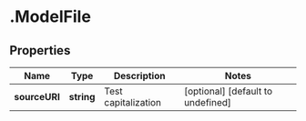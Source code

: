 # .ModelFile

## Properties

|Name | Type | Description | Notes|
|------------ | ------------- | ------------- | -------------|
|**sourceURI** | **string** | Test capitalization | [optional] [default to undefined]|



